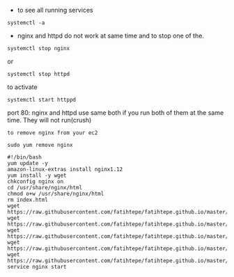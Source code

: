 - to see all running services
```
systemctl -a
```
- nginx and httpd do not work at same time and to stop one of the.

```
systemctl stop nginx
```
or
```
systemctl stop httpd
```
to activate
```
systemctl start httppd
```
port 80: nginx and httpd use same both if you run both of them at the same time. They will not run(crush)

```to remove nginx from your ec2```
```
sudo yum remove nginx
```
```
#!/bin/bash
yum update -y
amazon-linux-extras install nginx1.12
yum install -y wget
chkconfig nginx on
cd /usr/share/nginx/html
chmod o+w /usr/share/nginx/html
rm index.html
wget https://raw.githubusercontent.com/fatihtepe/fatihtepe.github.io/master/about.html
wget https://raw.githubusercontent.com/fatihtepe/fatihtepe.github.io/master/contact.html
wget https://raw.githubusercontent.com/fatihtepe/fatihtepe.github.io/master/index.html
wget https://raw.githubusercontent.com/fatihtepe/fatihtepe.github.io/master/profile.png
wget https://raw.githubusercontent.com/fatihtepe/fatihtepe.github.io/master/style1.css
service nginx start
```
